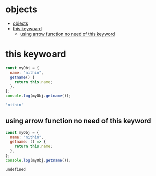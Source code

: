 # objects

- [objects](#objects)
- [this keywoard](#this-keywoard)
  - [using arrow function no need of this keyword](#using-arrow-function-no-need-of-this-keyword)

# this keywoard

```javascript
const myObj = {
  name: "nithin",
  getname() {
    return this.name;
  },
};
console.log(myObj.getname());
```

```sh
'nithin'
```

## using arrow function no need of this keyword

```javascript
const myObj = {
  name: "nithin",
  getname: () => {
    return this.name;
  },
};
console.log(myObj.getname());
```

```sh
undefined
```
